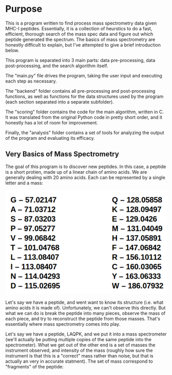 # Purpose

This is a program written to find process mass spectrometry data given MHC-I peptides. Essentially, it is a collection of heurstics to do a fast, efficient, thorough search of the mass spec data and figure out which peptide generated the spectrum. The basics of mass spectrometry are honestly difficult to explain, but I've attempted to give a brief introduction below.

This program is separated into 3 main parts: data pre-processing, data post-processing, and the search algorithm itself. 

The "main.py" file drives the program, taking the user input and executing each step as necessary.

The "backend" folder contains all pre-processing and post-processing functions, as well as functions for the data structures used by the program (each section separated into a separate subfolder).

The "scoring" folder contains the code for the main algorithm, written in C. It was translated from the original Python code in pretty short order, and it honestly has a lot of room for improvement.

Finally, the "analysis" folder contains a set of tools for analyzing the output of the program and evaluating its efficacy.


## Very Basics of Mass Spectrometry

The goal of this program is to discover new peptides. In this case, a peptide is a short protien, made up of a linear chain of amino acids. We are generally dealing with 20 amino acids. Each can be represented by a single letter and a mass:

![AminoAcids](images/AminoAcid.png)

Let's say we have a peptide, and went want to know its structure (i.e. what amino acids it is made of). Unfortunately, we can't observe this directly. But what we can do is break the peptide into many pieces, observe the mass of each piece, and try to reconstruct the peptide from those masses. That's essentially where mass spectrometry comes into play.

Let's say we have a peptide, LAQPK, and we put it into a mass spectrometer (we'll actually be putting multiple copies of the same peptide into the spectrometer). What we get out of the other end is a set of masses the instrument observed, and intensity of the mass (roughly how sure the instrument is that this is a "correct" mass rather than noise, but that is actually an very in accurate statment). The set of mass correspond to "fragments" of the peptide:

